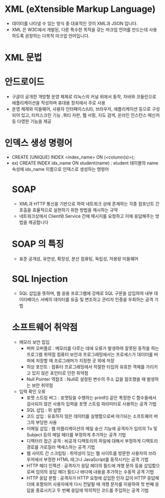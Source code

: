 # XML (eXtensible Markup Language)
- 데이터를 나타낼 수 있는 방식 중 대표적인 것이 XML과 JSON 입니다.
- XML 은 W3C에서 개발된, 다른 특수한 목적을 갖는 마크업 언어를 만드는데 사용하도록 권창하는 다목적 마크업 언어입니다.

# XML 문법

# 안드로이드
- 구글이 공개한 개방형 운영 체제로 리눅스의 커널 위에서 동작, 자바와 코들린으로 애플리케이션을 작성하며 휴대용 장치에서 주로 사용
- 운영 체제와 미들웨어, 사용자 인터페이스(UI), 브라우저, 애플리케이션 등으로 구성되어 있고, 터치스크린 기능 ,쿼티 자판, 웹 서핑, 지도 검색, 온라인 인스턴스 메신저 등 다영한 기능을 제공

# 인덱스 생성 명령어
- CREATE [UNIQUE] INDEX <index_name> ON <table name> (<column(s)>);
- ex) CREATE INDEX idx_name ON student(name)  : student 테이블의 name 속성에 idx_name 이름으로 인덱스로 생성하는 명령어
  
# SOAP
- XML과 HTTP 통신을 기반으로 하여 네트워크 상에 존재하는 각종 컴포넌트 간 호출을 효율적으로 실현하기 위한 방법을 제시하는 규약
- 네트워크상에서 Client와 Service 간에 메시지를 요청하고 이에 응답해주는 방법을 제공합니다
  
# SOAP 의 특징
- 표준 공개성, 유연성, 확장성, 분산 컴퓨팅, 독립성, 저용랑 미들웨어

# SQL Injection
- SQL 삽입을 뜻하며, 웹 응용 프로그램에 강제로 SQL 구문을 삽입하여 내부 데이터베이스 서베의 데이터를 유출 및 변조하고 관리자 인증을 우회하는 공격 기법
  
# 소프트웨어 취약점
- 메모리 보안 칩입
  - 버퍼 오버플로 : 메모리를 다루는 데에 오류가 발생하여 잘못된 동작을 하는 프로그램 취약점
                   컴퓨터 보안과 프로그래밍에서는 프로세스가 데이터를 버퍼에 저장할 때 프로그래머가 지정한 곳 외에 저장
  - 허상 포인트 : 컴퓨터 프로그래밍에서 적절한 타입의 유효한 객체를 가리키고 있지 않은 포인터로 인한 취약점
  - Null Pointer 역참조 : Null로 설정된 변수의 주소 값을 참조했을 때 발생하는 보안 취약점
- 입력 확인 오류
  - 포맷 스트링 버그 : 포맷팅을 수행하는 printf() 같은 특정한 C 함수들에서 검사되지 않은 사용자 입력을 포맷 스트링 파라미터로 사용하는 공격 기법
  - SQL 삽입 : 위 설명
  - 코드 삽입 : 유효하지 않은 데이터를 실행함으로써 야기되는 소프트웨어 버그의 부당한 사용
  - 이메일 삽입 : 웹 어플리케이션의 메일 송신 기능에 공격자가 임의의 To 및 Subject 등의 메일 헤더를 부정하게 추가하는 공격 기법
  - 디렉터리 접근 공격 : 비공개 디렉토리의 파일에 대해서 부정하게 디렉토리 경로를 가로질러 액세스하는 공격 기법
  - 웹 사이트 간 스크립팅 : 취약성이 있는 웹 사이트를 방문한 사용자의 브라우저에서 부정한 HTML 태그나 JavaScript를 동작시키는 공격 기법
  - HTTP 헤더 인젝션 : 공격자가 응답 헤더의 필드에 개행 문자 등을 삽입함으로써 임의의 응답 헤더 필드나 바다에 내용을 추가하는 수동적 공격 기법
  - HTTP 응답 분할 : 공격자가 HTTP 요청에 삽입한 인자 값이 HTTP 응답헤더에 포함되어 사용자에게 다시 전달될 때 개행 문자를 이용하여 첫 번째 응답을 종료시키고 두 번째 응답에 악의적인 코드를 주입하는 공격 기법
